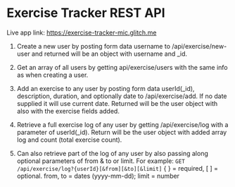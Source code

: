 # Exercise Tracker REST API

Live app link: https://exercise-tracker-mic.glitch.me

1. Create a new user by posting form data username to /api/exercise/new-user and returned will be an object with username and _id.

2. Get an array of all users by getting api/exercise/users with the same info as when creating a user.

3. Add an exercise to any user by posting form data userId(_id), description, duration, and optionally date to /api/exercise/add. If no date supplied it will use current date. Returned will be the user object with also with the exercise fields added.

4. Retrieve a full exercise log of any user by getting /api/exercise/log with a parameter of userId(_id). Return will be the user object with added array log and count (total exercise count).

5. Can also retrieve part of the log of any user by also passing along optional parameters of from & to or limit. For example:
`GET /api/exercise/log?{userId}[&from][&to][&limit]`
{ } = required, [ ] = optional. from, to = dates (yyyy-mm-dd); limit = number
